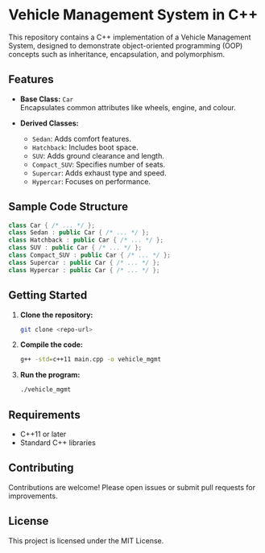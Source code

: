 # Vehicle Management System in C++

This repository contains a C++ implementation of a Vehicle Management System, designed to demonstrate object-oriented programming (OOP) concepts such as inheritance, encapsulation, and polymorphism.

## Features

- **Base Class:** `Car`  
    Encapsulates common attributes like wheels, engine, and colour.

- **Derived Classes:**  
    - `Sedan`: Adds comfort features.
    - `Hatchback`: Includes boot space.
    - `SUV`: Adds ground clearance and length.
    - `Compact_SUV`: Specifies number of seats.
    - `Supercar`: Adds exhaust type and speed.
    - `Hypercar`: Focuses on performance.

## Sample Code Structure

```cpp
class Car { /* ... */ };
class Sedan : public Car { /* ... */ };
class Hatchback : public Car { /* ... */ };
class SUV : public Car { /* ... */ };
class Compact_SUV : public Car { /* ... */ };
class Supercar : public Car { /* ... */ };
class Hypercar : public Car { /* ... */ };
```

## Getting Started

1. **Clone the repository:**
     ```bash
     git clone <repo-url>
     ```
2. **Compile the code:**
     ```bash
     g++ -std=c++11 main.cpp -o vehicle_mgmt
     ```
3. **Run the program:**
     ```bash
     ./vehicle_mgmt
     ```

## Requirements

- C++11 or later
- Standard C++ libraries

## Contributing

Contributions are welcome! Please open issues or submit pull requests for improvements.

## License

This project is licensed under the MIT License.
